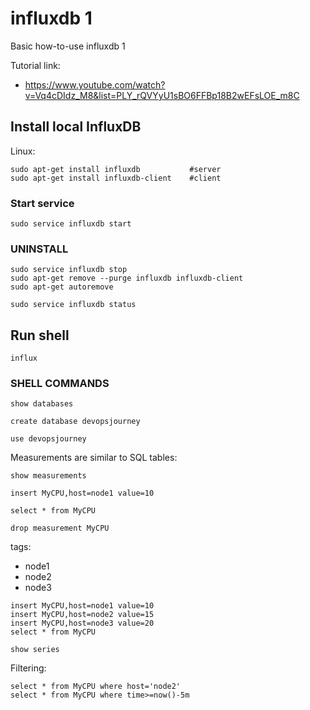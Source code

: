 # influxdb 1
Basic how-to-use influxdb 1

Tutorial link:
- https://www.youtube.com/watch?v=Vq4cDIdz_M8&list=PLY_rQVYyU1sBO6FFBp18B2wEFsLOE_m8C

## Install local InfluxDB
Linux:
```
sudo apt-get install influxdb           #server
sudo apt-get install influxdb-client    #client
```
### Start service
```
sudo service influxdb start
```
### UNINSTALL
```
sudo service influxdb stop
sudo apt-get remove --purge influxdb influxdb-client
sudo apt-get autoremove
```
```
sudo service influxdb status
```

## Run shell
```
influx
```


### SHELL COMMANDS
```
show databases
```
```
create database devopsjourney
```
```
use devopsjourney
```
Measurements are similar to SQL tables:
```
show measurements
```
```
insert MyCPU,host=node1 value=10
```
```
select * from MyCPU
```
```
drop measurement MyCPU
```
tags:
- node1
- node2
- node3
```
insert MyCPU,host=node1 value=10
insert MyCPU,host=node2 value=15
insert MyCPU,host=node3 value=20
select * from MyCPU
```
```
show series
```
Filtering:
```
select * from MyCPU where host='node2'
select * from MyCPU where time>=now()-5m
```